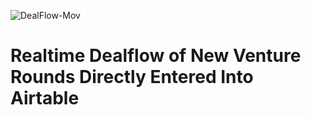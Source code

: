 ![DealFlow-Mov](https://user-images.githubusercontent.com/39813026/108612644-9c656700-73b8-11eb-9bcb-04ee15b0d948.gif)


# Realtime Dealflow of New Venture Rounds Directly Entered Into Airtable
